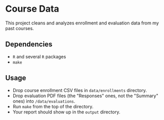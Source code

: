 # Course Data

This project cleans and analyzes enrollment and evaluation data from my past courses.

## Dependencies

- `R` and several `R` packages
- `make`

## Usage

- Drop course enrollment CSV files in `data/enrollments` directory. 
- Drop evaluation PDF files (the "Responses" ones, not the "Summary" ones) into `/data/evaluations`.
- Run `make` from the top of the directory.
- Your report should show up in the `output` directory.